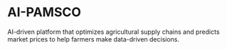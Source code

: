 # AI-PAMSCO
 AI-driven platform that optimizes agricultural supply chains and predicts market prices to help farmers make data-driven decisions.
